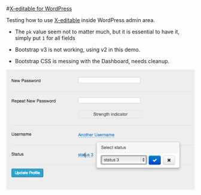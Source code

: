 #[X-editable for WordPress](https://github.com/brasofilo/x-editable-for-wordpress)

Testing how to use [X-editable](http://vitalets.github.io/x-editable/index.html) inside WordPress admin area.

 - The `pk` value seem not to matter much, but it is essential to have it, simply put `1` for all fields

 - Bootstrap v3 is not working, using v2 in this demo.

 - Bootstrap CSS is messing with the Dashboard, needs cleanup.

![](assets/screenshot.png)